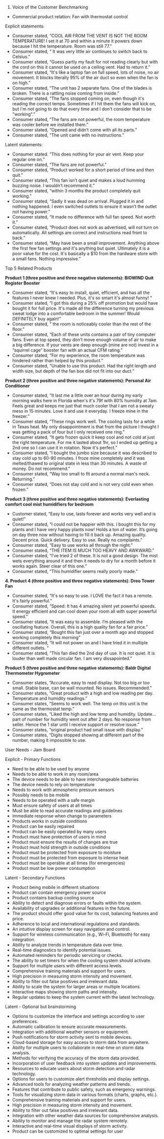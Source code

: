 1. Voice of the Customer Benchmarking
* Commercial product relation: Fan with thermostat control

Explicit statements:
* Consumer stated, “COOL AIR FROM THE VENT IS NOT THE ROOM TEMPERATURE! I set it at 70 and within a minute it powers down because I hit the temperature. Room was still 77.”
* Consumer stated, “ It was very little air continues to switch back to Celsius.”
* Consumer stated, “Guess partly my fault for not reading clearly but with the cord on this it cannot be used on a ceiling vent. Had to return it.”
* Consumer stated, “It's like a laptop fan on full speed, lots of noise, no air movement. It blocks literally 95% of the air duct so even when the fan is on high.”
* Consumer stated, “The unit has 2 separate fans. One of the blades is broken. There is a rattling noise coming from inside.”
* Consumer stated, “The fans stopped coming on, even though it's reading the correct temps. Sometimes if I hit them the fans will kick on, but I'm not going to do that every time and I don't consider that to be "working".”
* Consumer stated, “The fans are not powerful, the room temperature was cooler before we installed them.”
* Consumer stated, “Opened and didn’t come with all its parts.”
* Consumer stated, “The unit came with no instructions.”

Latent statements:
* Consumer stated. “This does nothing for your air vent. Keep your regular one on.”
* Consumer stated, “The fans are not powerful.”
* Consumer stated, “Product worked for a short period of time and then quit.”
* Consumer stated, “This fan isn’t quiet and makes a loud humming buzzing noise. I wouldn’t recommend it.”
* Consumer stated, “within 3 months the product completely quit working.”
* Consumer stated, “Sadly it was dead on arrival. Plugged it in and nothing happened. I even switched outlets to ensure it wasn’t the outlet not having power.”
* Consumer stated, “It made no difference with full fan speed. Not worth it.”
* Consumer stated, “Product does not work as advertised, will not turn on automatically. All settings are correct and instructions read front to back.”
* Consumer stated, “May have been a small improvement. Anything above the first few fan settings and it's anything but quiet. Ultimately it is a poor value for the cost. It's basically a $10 from the hardware store with a small fans. Nothing impressive.”

Top 5 Related Products

**Product 1 (three positive and three negative statements): BIOWIND Quit Register Booster**
* Consumer stated, “It's easy to install, quiet, efficient, and has all the features I never knew I needed. Plus, it's so smart it's almost funny! “
* Consumer stated, “I got this during a 25% off promotion but would have bought it for full price. It's made all the difference turning my previous sweat lodge into a comfortable bedroom in the summer! Would DEFINITELY buy again!”
* Consumer stated, “ the room is noticeably cooler than the rest of the floor.”
* Consumer stated, “Each of these units contains a pair of tiny computer fans. Even at top speed, they don’t move enough volume of air to make a big difference. If your vents are deep enough (mine are not) invest in a “squirrel cage” booster fan with an actual CFM rating.”
* Consumer stated, “For my experience, the room temperature was hindered rather than helped by this product.”
* Consumer stated, “Unable to use this product. Had the right length and width size, but depth of the fan box did not fit into our duct.”

**Product 2 (three positive and three negative statements): Personal Air Conditioner**
* Consumer stated, “It last me a little over an hour during my early morning walks here in Florida when's it's 79f with 80% humidity at 7am. Feels great and keeps me just that much cooler that I am not a sweaty mess in 15 minutes. Love it and use it everyday. I freeze mine in the freezer.”
* Consumer stated, “These rings work well. The cooling lasts for a while in Texas heat. My only disappointment is that from the picture I thought I was getting a pack of four but I only received one ring.”
* Consumer stated, “It gets frozen quick it keep cool and not cold at just the right temperature. For me it lasted about 1hr, so I ended up getting a 2nd one so I can use it in rotation. Now it's perfect.”
* Consumer stated, “I bought the jumbo size because it was described to stay cold up to 60-90 minutes. I froze mine completely and it was melted/thawed to original state in less than 30 minutes. A waste of money. Do not recommend.”
* Consumer stated, “Way too small to fit around a normal man's neck. Returning.”
* Consumer stated, “Does not stay cold and is not very cold even when frozen.”

**Product 3 (three positive and three negative statements): Everlasting comfort cool mist humidifiers for bedroom**
* Customer stated, “Easy to use, lasts forever and works very well and is quiet!”
* Consumer stated, “I could not be happier with this. I bought this for my plants and I have very happy plants now! Holds a ton of water. It’s going on day three now without having to fill it back up. Amazing quality. Decent price. Quick delivery. Easy to use. Really no complaints.”
* Consumer stated, “Easy to use works all through the night.”
* Consumer stated, “THE ITEM IS MUCH TOO HEAVY AND AWKWARD.”
* Consumer stated, “I’ve tried 2 of these. It is not a good design. The mist wets everything around it and then it needs to dry for a month before it works again. Steer clear of this one.”
* Consumer stated, “This humidifier seems really poorly made.”

**4. Product 4 (three positive and three negative statements): Dreo Tower Fan**
* Consumer stated, “It's so easy to use. I LOVE the fact it has a remote. It's fairly powerful.”
* Consumer stated, “Speed: It has 4 amazing silent yet powerful speeds. It energy efficient and can cool down your room all with super powerful speed.”
* Consumer stated, “It was easy to assemble. I’m pleased with the oscillating feature. Overall, this is a high quality fan for a fair price.”
* Consumer stated, “Bought this fan just over a month ago and stopped working completely this morning”
* Consumer stated, “It will not power on and I have tried it in multiple different outlets. “
* Consumer stated, “This fan died the 2nd day of use. It is not quiet. It is louder than well made circular fan. I am very dissapointed.”

**Product 5 (three positive and three negative statements): Baldr Digital Thermometer Hygrometer**
* Consumer states, “Accurate, easy to read display. Not too big or too small. Stable base, can be wall mounted. No issues. Recommended.”
* Consumer states, “Great product with a high and low reading per day. Temperature and humidity readings.”
* Consumer states, “Seems to work well. The temp on this unit is the same as the thermostat temp.”
* Consumer states, “Liked the high and low temp and humidity. Update... part of number for humidity went out after 2 days. No response from seller. Hence the 1 star until I receive support or resolve issue.”
* Consumer states, “original product had small issue with display.”
* Consumer states, “Digits stopped showing at different part of the number, making it impossible to use.

User Needs - Jam Board
<picture>


Explicit - Primary Functions
* Need to be able to be used by anyone
* Needs to be able to work in any room/area
* The device needs to be able to have interchangeable batteries
* The device needs to rely on temperature
* Needs to work with atmospheric pressure sensors
* Possibly needs to be mobile
* Needs to be operated with a safe margin
* Must ensure safety of users at all times
* Must be able to read accurate readings and guidelines
* Immediate response when change to parameters
* Products works in outside conditions
* Product can be easily repaired
* Product can be easily operated by many users
* Product must have protection of users in mind
* Product must ensure the results of changes are true
* Product must hold strength in outside conditions
* Product must be protected from exposure to moisture
* Product must be protected from exposure to intense heat
* Product must be operable at all times (for emergencies)
* Product must be low power consumption

Latent -  Secondary Functions
* Product being mobile in different situations
* Product can contain emergency power source
* Product contains backup cooling source
* Ability to detect and diagnose errors or faults within the system.
* Availability of upgrades or additional features in the future.
* The product should offer good value for its cost, balancing features and price.
* Adherence to local and international regulations and standards.
* An intuitive display screen for easy navigation and control.
* Support for wireless communication (e.g., Wi-Fi, Bluetooth) for easy integration.
* Ability to analyze trends in temperature data over time.
* Real-time diagnostics to identify potential issues.
* Automated reminders for periodic servicing or checks.
* The ability to set timers for when the cooling system should activate.
* Support for multiple users with different access levels.
* Comprehensive training materials and support for users.
* High precision in measuring storm intensity and movement.
* Ability to filter out false positives and irrelevant data.
* Ability to scale the system for larger areas or multiple locations.
* Interactive maps showing storm paths and intensity.
* Regular updates to keep the system current with the latest technology.

Latent - Optional but brainstorming
* Options to customize the interface and settings according to user preferences.
* Automatic calibration to ensure accurate measurements.
* Integration with additional weather sensors or equipment.
* Push notifications for storm activity sent to mobile devices.
* Cloud-based storage for easy access to storm data from anywhere.
* Ability for multiple users to collaborate in real-time on storm data analysis.
* Methods for verifying the accuracy of the storm data provided.
* Incorporation of user feedback into system updates and improvements.
* Resources to educate users about storm detection and radar technology.
* Options for users to customize alert thresholds and display settings.
* Advanced tools for analyzing weather patterns and trends.
* Features that contribute to public safety, such as emergency warnings.
* Tools for visualizing storm data in various formats (charts, graphs, etc.).
* Comprehensive training materials and support for users.
* High precision in measuring storm intensity and movement.
* Ability to filter out false positives and irrelevant data.
* Integration with other weather data sources for comprehensive analysis.
* Ability to monitor and manage the radar system remotely.
* Interactive and real-time visual displays of storm activity.
* Product can be customized to optimal settings for user
